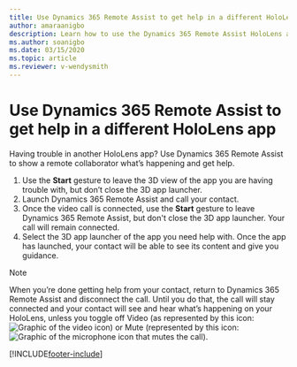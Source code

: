 ```yaml
---
title: Use Dynamics 365 Remote Assist to get help in a different HoloLens app
author: amaraanigbo
description: Learn how to use the Dynamics 365 Remote Assist HoloLens app to get help in a different HoloLens app.
ms.author: soanigbo
ms.date: 03/15/2020
ms.topic: article
ms.reviewer: v-wendysmith
---
```


# Use Dynamics 365 Remote Assist to get help in a different HoloLens app

Having trouble in another HoloLens app? Use Dynamics 365 Remote Assist to show a remote collaborator what’s happening and get help.

1.	Use the **Start** gesture to leave the 3D view of the app you are having trouble with, but don’t close the 3D app launcher.
2.	Launch Dynamics 365 Remote Assist and call your contact.
3.	Once the video call is connected, use the **Start** gesture to leave Dynamics 365 Remote Assist, but don't close the 3D app launcher. Your call will remain connected.
4.	Select the 3D app launcher of the app you need help with. Once the app has launched, your contact will be able to see its content and give you guidance.

> [!Note]
> When you’re done getting help from your contact, return to Dynamics 365 Remote Assist and disconnect the call. Until you do that, the call will stay connected and your contact will see and hear what’s happening on your HoloLens, unless you toggle off Video (as represented by this icon: ![Graphic of the video icon](media/RAHL_Video.png "Video")) or Mute (represented by this icon: ![Graphic of the microphone icon that mutes the call](media/RAHL_Microphone.png "Mute")). 


[!INCLUDE[footer-include](../includes/footer-banner.md)]
